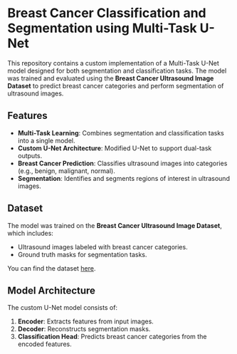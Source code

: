 # Breast Cancer Classification and Segmentation using Multi-Task U-Net

This repository contains a custom implementation of a Multi-Task U-Net model designed for both segmentation and classification tasks. The model was trained and evaluated using the **Breast Cancer Ultrasound Image Dataset** to predict breast cancer categories and perform segmentation of ultrasound images.

## Features

- **Multi-Task Learning**: Combines segmentation and classification tasks into a single model.
- **Custom U-Net Architecture**: Modified U-Net to support dual-task outputs.
- **Breast Cancer Prediction**: Classifies ultrasound images into categories (e.g., benign, malignant, normal).
- **Segmentation**: Identifies and segments regions of interest in ultrasound images.

## Dataset

The model was trained on the **Breast Cancer Ultrasound Image Dataset**, which includes:

- Ultrasound images labeled with breast cancer categories.
- Ground truth masks for segmentation tasks.

You can find the dataset [here](https://www.kaggle.com/datasets/aryashah2k/breast-ultrasound-images-dataset).

## Model Architecture

The custom U-Net model consists of:

1. **Encoder**: Extracts features from input images.
2. **Decoder**: Reconstructs segmentation masks.
3. **Classification Head**: Predicts breast cancer categories from the encoded features.

